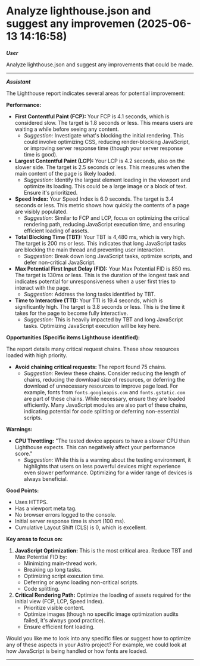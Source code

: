 <!-- Generated by SpecStory -->

# Analyze lighthouse.json and suggest any improvemen (2025-06-13 14:16:58)

_**User**_

Analyze lighthouse.json and suggest any improvements that could be made.

---

_**Assistant**_

The Lighthouse report indicates several areas for potential improvement:

**Performance:**

*   **First Contentful Paint (FCP):** Your FCP is 4.1 seconds, which is considered slow. The target is 1.8 seconds or less. This means users are waiting a while before seeing any content.
    *   *Suggestion:* Investigate what's blocking the initial rendering. This could involve optimizing CSS, reducing render-blocking JavaScript, or improving server response time (though your server response time is good).
*   **Largest Contentful Paint (LCP):** Your LCP is 4.2 seconds, also on the slower side. The target is 2.5 seconds or less. This measures when the main content of the page is likely loaded.
    *   *Suggestion:* Identify the largest element loading in the viewport and optimize its loading. This could be a large image or a block of text. Ensure it's prioritized.
*   **Speed Index:** Your Speed Index is 6.0 seconds. The target is 3.4 seconds or less. This metric shows how quickly the contents of a page are visibly populated.
    *   *Suggestion:* Similar to FCP and LCP, focus on optimizing the critical rendering path, reducing JavaScript execution time, and ensuring efficient loading of assets.
*   **Total Blocking Time (TBT):** Your TBT is 4,480 ms, which is very high. The target is 200 ms or less. This indicates that long JavaScript tasks are blocking the main thread and preventing user interaction.
    *   *Suggestion:* Break down long JavaScript tasks, optimize scripts, and defer non-critical JavaScript.
*   **Max Potential First Input Delay (FID):** Your Max Potential FID is 850 ms. The target is 130ms or less. This is the duration of the longest task and indicates potential for unresponsiveness when a user first tries to interact with the page.
    *   *Suggestion:* Address the long tasks identified by TBT.
*   **Time to Interactive (TTI):** Your TTI is 19.4 seconds, which is significantly high. The target is 3.8 seconds or less. This is the time it takes for the page to become fully interactive.
    *   *Suggestion:* This is heavily impacted by TBT and long JavaScript tasks. Optimizing JavaScript execution will be key here.

**Opportunities (Specific items Lighthouse identified):**

The report details many critical request chains. These show resources loaded with high priority.
*   **Avoid chaining critical requests:** The report found 75 chains.
    *   *Suggestion:* Review these chains. Consider reducing the length of chains, reducing the download size of resources, or deferring the download of unnecessary resources to improve page load. For example, fonts from `fonts.googleapis.com` and `fonts.gstatic.com` are part of these chains. While necessary, ensure they are loaded efficiently. Many JavaScript modules are also part of these chains, indicating potential for code splitting or deferring non-essential scripts.

**Warnings:**

*   **CPU Throttling:** "The tested device appears to have a slower CPU than Lighthouse expects. This can negatively affect your performance score."
    *   *Suggestion:* While this is a warning about the testing environment, it highlights that users on less powerful devices might experience even slower performance. Optimizing for a wider range of devices is always beneficial.

**Good Points:**

*   Uses HTTPS.
*   Has a viewport meta tag.
*   No browser errors logged to the console.
*   Initial server response time is short (100 ms).
*   Cumulative Layout Shift (CLS) is 0, which is excellent.

**Key areas to focus on:**

1.  **JavaScript Optimization:** This is the most critical area. Reduce TBT and Max Potential FID by:
    *   Minimizing main-thread work.
    *   Breaking up long tasks.
    *   Optimizing script execution time.
    *   Deferring or async loading non-critical scripts.
    *   Code splitting.
2.  **Critical Rendering Path:** Optimize the loading of assets required for the initial view (FCP, LCP, Speed Index).
    *   Prioritize visible content.
    *   Optimize images (though no specific image optimization audits failed, it's always good practice).
    *   Ensure efficient font loading.

Would you like me to look into any specific files or suggest how to optimize any of these aspects in your Astro project? For example, we could look at how JavaScript is being handled or how fonts are loaded.

---

